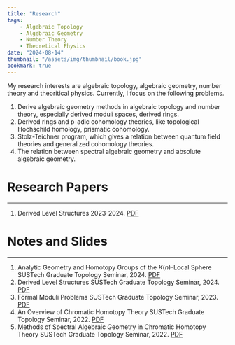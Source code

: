 ```yaml
---
title: "Research"
tags:
    - Algebraic Topology
    - Algebraic Geometry
    - Number Theory
    - Theoretical Physics
date: "2024-08-14"
thumbnail: "/assets/img/thumbnail/book.jpg"
bookmark: true
---
```




My research interests are algebraic topology, algebraic geometry, number theory and theoritical physics. Currently, I focus on the following problems.
1. Derive algebraic geometry methods in algebraic topology and number theory, especially derived moduli spaces, derived rings.
2. Derived rings and p-adic cohomology theories, like topological Hochschild homology, prismatic cohomology.
3. Stolz-Teichner program, which gives a relation between quantum field theories and generalized cohomology theories.
4. The relation between spectral algebraic geometry and absolute algebraic geometry.



# Research Papers
---
1. Derived Level Structures
  2023-2024. [PDF](files/Derived_Level.pdf)



# Notes and Slides
---
1. Analytic Geometry and Homotopy Groups  of the $K(n)$-Local Sphere
 SUSTech Graduate Topology Seminar, 2024. [PDF](files/K(n)sphere.pdf)
2. Derived Level Structures
SUSTech Graduate Topology Seminar, 2024. [PDF](files/Derived_Level_Talk.pdf)     
3. Formal Moduli Problems
SUSTech Graduate Topology Seminar, 2023. [PDF](files/FMP.pdf)
4. An Overview of Chromatic Homotopy Theory
SUSTech Graduate Topology Seminar, 2022. [PDF](files/cht.pdf) 
5. Methods of Spectral Algebraic Geometry  in Chromatic Homotopy Theory
SUSTech Graduate Topology Seminar, 2022. [PDF](files/sag_cht.pdf)
      
